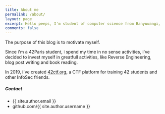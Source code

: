 ```yaml
---
title: About me
permalink: /about/
layout: page
excerpt: Hello peeps, I'm student of computer science from Banyuwangi, living in Jogjakarta. This blog for documentation about my programming journey, running on jekyll, hosting on netlify and using my own simple theme.
comments: false
---
```


The purpose of this blog is to motivate myself.

Since i'm a 42Paris student, i spend my time in no sense activities, i've decided to invest myself in greatfull activities, like Reverse Engineering, blog post writing and book reading.

In 2019, i've created [42ctf.org](https://www.42ctf.org), a CTF platform  for training 42 students and other InfoSec friends.
##### Contact

- {{ site.author.email }}
- github.com/{{ site.author.username }}
